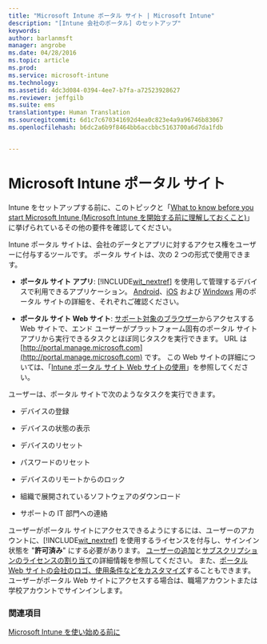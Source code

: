 ```yaml
---
title: "Microsoft Intune ポータル サイト | Microsoft Intune"
description: "[Intune 会社のポータル] のセットアップ"
keywords: 
author: barlanmsft
manager: angrobe
ms.date: 04/28/2016
ms.topic: article
ms.prod: 
ms.service: microsoft-intune
ms.technology: 
ms.assetid: 4dc3d084-0394-4ee7-b7fa-a72523928627
ms.reviewer: jeffgilb
ms.suite: ems
translationtype: Human Translation
ms.sourcegitcommit: 6d1c7c670341692d4ea0c823e4a9a96746b83067
ms.openlocfilehash: b6dc2a6b9f8464bb6accbbc5163700a6d7da1fdb


---
```


# Microsoft Intune ポータル サイト

Intune をセットアップする前に、このトピックと「[What to know before you start Microsoft Intune (Microsoft Intune を開始する前に理解しておくこと)](what-to-know-before-you-start-microsoft-intune.md)」に挙げられているその他の要件を確認してください。

Intune ポータル サイトは、会社のデータとアプリに対するアクセス権をユーザーに付与するツールです。 ポータル サイトは、次の 2 つの形式で使用できます。

-   **ポータル サイト アプリ**: [!INCLUDE[wit_nextref](../includes/wit_nextref_md.md)] を使用して管理するデバイスで利用できるアプリケーション。 [Android](/Intune/EndUser/using-your-android-device-with-intune)、[iOS](/Intune/EndUser/using-your-ios-or-mac-os-x-device-with-intune) および [Windows](/Intune/EndUser/using-your-windows-device-with-intune) 用のポータル サイトの詳細を、それぞれご確認ください。


- **ポータル サイト Web サイト**: [サポート対象のブラウザー](supported-web-browsers.md)からアクセスする Web サイトで、エンド ユーザーがプラットフォーム固有のポータル サイト アプリから実行できるタスクとほぼ同じタスクを実行できます。 URL は [http://portal.manage.microsoft.com](http://portal.manage.microsoft.com) です。 この Web サイトの詳細については、「[Intune ポータル サイト Web サイトの使用](/Intune/EndUser/using-the-intune-company-portal-website)」を参照してください。

ユーザーは、ポータル サイトで次のようなタスクを実行できます。

-   デバイスの登録

-   デバイスの状態の表示

-   デバイスのリセット

-   パスワードのリセット

-   デバイスのリモートからのロック

-   組織で展開されているソフトウェアのダウンロード

-   サポートの IT 部門への連絡

ユーザーがポータル サイトにアクセスできるようにするには、ユーザーのアカウントに、[!INCLUDE[wit_nextref](../includes/wit_nextref_md.md)] を使用するライセンスを付与し、サインイン状態を "**許可済み**" にする必要があります。 [ユーザーの追加](start-with-a-paid-subscription-to-microsoft-intune-step-3.md)と[サブスクリプションのライセンスの割り当て](start-with-a-paid-subscription-to-microsoft-intune-step-4.md)の詳細情報を参照してください。 また、[ポータル Web サイトの会社のロゴ、使用条件などをカスタマイズ](start-with-a-paid-subscription-to-microsoft-intune-step-7.md)することもできます。 ユーザーがポータル Web サイトにアクセスする場合は、職場アカウントまたは学校アカウントでサインインします。

### 関連項目
[Microsoft Intune を使い始める前に](what-to-know-before-you-start-microsoft-intune.md)



<!--HONumber=Aug16_HO4-->


